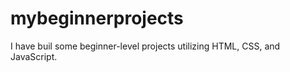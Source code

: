 # mybeginnerprojects

I have buil some  beginner-level projects utilizing HTML, CSS, and JavaScript.
